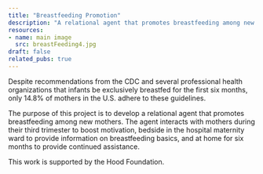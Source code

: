 ```yaml
---
title: "Breastfeeding Promotion"
description: "A relational agent that promotes breastfeeding among new mothers."
resources:
- name: main image
  src: breastFeeding4.jpg 
draft: false
related_pubs: true
---
```


Despite recommendations from the CDC and several professional health organizations that infants be exclusively breastfed for the first six months, only 14.8% of mothers in the U.S. adhere to these guidelines.

The purpose of this project is to develop a relational agent that promotes breastfeeding among new mothers. The agent interacts with mothers  during their third trimester to boost motivation,  bedside in the hospital maternity ward to provide information on breastfeeding basics, and at home for six months to provide continued assistance.

This work is supported by the Hood Foundation.

